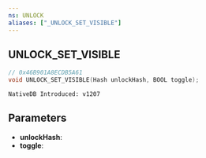 ```yaml
---
ns: UNLOCK
aliases: ["_UNLOCK_SET_VISIBLE"]
---
```

## UNLOCK_SET_VISIBLE

```c
// 0x46B901A8ECDB5A61
void UNLOCK_SET_VISIBLE(Hash unlockHash, BOOL toggle);
```

```
NativeDB Introduced: v1207
```

## Parameters
* **unlockHash**:
* **toggle**:
